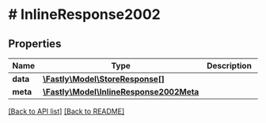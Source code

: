 # # InlineResponse2002

## Properties

Name | Type | Description | Notes
------------ | ------------- | ------------- | -------------
**data** | [**\Fastly\Model\StoreResponse[]**](StoreResponse.md) |  | [optional] 
**meta** | [**\Fastly\Model\InlineResponse2002Meta**](InlineResponse2002Meta.md) |  | [optional] 


[[Back to API list]](../../README.md#endpoints) [[Back to README]](../../README.md)
